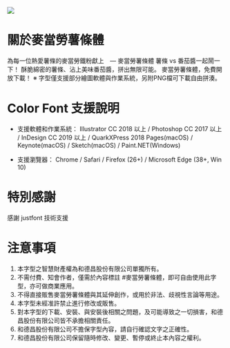 ![](https://github.com/mcdtaiwan/McDonalds_Fries_Font/blob/main/McDonalds_Fries_Font.png)

# 關於麥當勞薯條體
為每⼀位熱愛薯條的麥當勞鐵粉獻上　— ⿆當勞薯條體 
薯條 vs 番茄醬一起鬧一下！
酥脆綿密的薯條、沾上美味番茄醬，拼出無限可能。
⿆當勞薯條體，免費開放下載！
※ 字型僅支援部分繪圖軟體與作業系統，另附PNG檔可下載自由拼湊。

# Color Font 支援說明
- 支援軟體和作業系統：
  Illustrator CC 2018 以上 / Photoshop CC 2017 以上 / InDesign CC 2019 以上 / QuarkXPress 2018 Pages(macOS) / Keynote(macOS) / Sketch(macOS) / Paint.NET(Windows)

- 支援瀏覽器：
  Chrome / Safari / Firefox (26+) / Microsoft Edge (38+, Win 10)

# 特別感謝
感謝 justfont 技術支援

# 注意事項
1. 本字型之智慧財產權為和德昌股份有限公司單獨所有。
2. 不需付費、知會作者，僅需於內容標註 #麥當勞薯條體，即可自由使用此字型，亦可做商業應用。
3. 不得直接販售麥當勞薯條體與其延伸創作，或用於非法、歧視性言論等用途。
4. 本字型未經准許禁止進行修改或販售。
5. 對本字型的下載、安裝、與安裝後相關之問題，及可能導致之一切損害，和德昌股份有限公司皆不承擔相關責任。
6. 和德昌股份有限公司不擔保字型內容，請自行確認文字之正確性。
7. 和德昌股份有限公司保留隨時修改、變更、暫停或終止本內容之權利。
